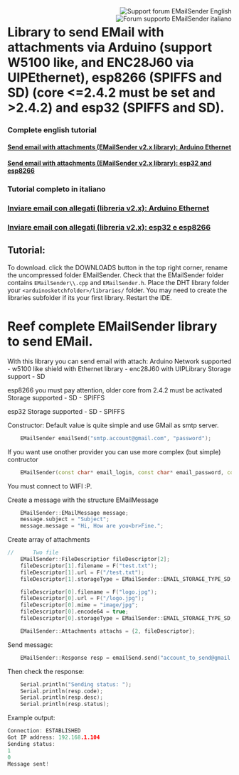 <div>
<a href="https://www.mischianti.org/forums/forum/mischiantis-libraries/emailsender-send-email-with-attachments/"><img
  src="https://github.com/xreef/LoRa_E32_Series_Library/raw/master/resources/buttonSupportForumEnglish.png" alt="Support forum EMailSender English"
   align="right"></a>
</div>
<div>
<a href="https://www.mischianti.org/it/forums/forum/le-librerie-di-mischianti/emailsender-invio-di-email-con-allegati/"><img
  src="https://github.com/xreef/LoRa_E32_Series_Library/raw/master/resources/buttonSupportForumItaliano.png" alt="Forum supporto EMailSender italiano"
  align="right"></a>
</div>

# Library to send EMail with attachments via Arduino (support W5100 like, and ENC28J60 via UIPEthernet), esp8266 (SPIFFS and SD) (core <=2.4.2 must be set and >2.4.2) and esp32 (SPIFFS and SD). 

### Complete english tutorial
#### [Send email with attachments (EMailSender v2.x library): Arduino Ethernet](https://www.mischianti.org/category/my-libraries/emailsender-send-email-with-attachments/)
#### [Send email with attachments (EMailSender v2.x library): esp32 and esp8266](https://www.mischianti.org/category/my-libraries/emailsender-send-email-with-attachments/)

### Tutorial completo in italiano
### [Inviare email con allegati (libreria v2.x): Arduino Ethernet](https://www.mischianti.org/it/category/le-mie-librerie/emailsender-inviare-email-con-allegati/)
### [Inviare email con allegati (libreria v2.x): esp32 e esp8266](https://www.mischianti.org/it/category/le-mie-librerie/emailsender-inviare-email-con-allegati/)

## Tutorial: 

To download. click the DOWNLOADS button in the top right corner, rename the uncompressed folder EMailSender. Check that the EMailSender folder contains `EMailSender\\.cpp` and `EMailSender.h`. Place the DHT library folder your `<arduinosketchfolder>/libraries/` folder. You may need to create the libraries subfolder if its your first library. Restart the IDE.

# Reef complete EMailSender library to send EMail.
With this library you can send email with attach:
Arduino
Network supported
	- w5100 like shield with Ethernet library
	- enc28J60 with UIPLibrary
Storage support
	- SD
 
esp8266
you must pay attention, older core from 2.4.2 must be activated
Storage supported
	- SD 
	- SPIFFS 

esp32
Storage supported
	- SD
	- SPIFFS

Constructor:
Default value is quite simple and use GMail as smtp server. 
```cpp
	EMailSender emailSend("smtp.account@gmail.com", "password");
```

If you want use onother provider you can use more complex (but simple) contructor
```cpp
	EMailSender(const char* email_login, const char* email_password, const char* email_from, const char* smtp_server, uint16_t smtp_port);

```

You must connect to WIFI :P.

Create a message with the structure EMailMessage
```cpp
    EMailSender::EMailMessage message;
    message.subject = "Subject";
    message.message = "Hi, How are you<br>Fine.";
```

Create array of attachments
```cpp
// 		Two file
    EMailSender::FileDescriptior fileDescriptor[2];
    fileDescriptor[1].filename = F("test.txt");
    fileDescriptor[1].url = F("/test.txt");
    fileDescriptor[1].storageType = EMailSender::EMAIL_STORAGE_TYPE_SD;

    fileDescriptor[0].filename = F("logo.jpg");
    fileDescriptor[0].url = F("/logo.jpg");
    fileDescriptor[0].mime = "image/jpg";
    fileDescriptor[0].encode64 = true;
    fileDescriptor[0].storageType = EMailSender::EMAIL_STORAGE_TYPE_SD;

    EMailSender::Attachments attachs = {2, fileDescriptor};
```

Send message:
```cpp
    EMailSender::Response resp = emailSend.send("account_to_send@gmail.com", message, attachs);
```

Then check the response:
```cpp
    Serial.println("Sending status: ");
    Serial.println(resp.code);
    Serial.println(resp.desc);
    Serial.println(resp.status);
```

Example output:

```cpp
Connection: ESTABLISHED
Got IP address: 192.168.1.104
Sending status: 
1
0
Message sent!
```
